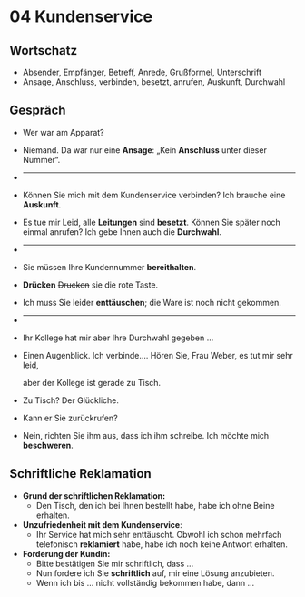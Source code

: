 # 04 Kundenservice

## Wortschatz

* Absender, Empfänger, Betreff, Anrede, Grußformel, Unterschrift
* Ansage, Anschluss, verbinden, besetzt, anrufen, Auskunft, Durchwahl

## Gespräch

* Wer war am Apparat?
* Niemand. Da war nur eine **Ansage**: „Kein **Anschluss** unter dieser Nummer“.
* -----
* Können Sie mich mit dem Kundenservice verbinden? Ich brauche eine **Auskunft**.
* Es tue mir Leid, alle **Leitungen** sind **besetzt**. Können Sie später noch einmal anrufen? Ich gebe Ihnen auch die **Durchwahl**.
* -----
* Sie müssen Ihre Kundennummer **bereithalten**.
* **Drücken** ~~Drucken~~ sie die rote Taste.
* Ich muss Sie leider **enttäuschen**; die Ware ist noch nicht gekommen.
* -----
* Ihr Kollege hat mir aber Ihre Durchwahl gegeben ...
* Einen Augenblick. Ich verbinde.... Hören Sie, Frau Weber, es tut mir sehr leid,

  aber der Kollege ist gerade zu Tisch.

* Zu Tisch? Der Glückliche.
* Kann er Sie zurückrufen?
* Nein, richten Sie ihm aus, dass ich ihm schreibe. Ich möchte mich **beschweren**.

## Schriftliche Reklamation

* **Grund der schriftlichen Reklamation:**
  * Den Tisch, den ich bei Ihnen bestellt habe, habe ich ohne Beine erhalten. 
* **Unzufriedenheit mit dem Kundenservice**:
  * Ihr Service hat mich sehr enttäuscht. Obwohl ich schon mehrfach telefonisch **reklamiert** habe, habe ich noch keine Antwort erhalten.
* **Forderung der Kundin:**
  * Bitte bestätigen Sie mir schriftlich, dass ...
  * Nun fordere ich Sie **schriftlich** auf, mir eine Lösung anzubieten.
  * Wenn ich bis ... nicht vollständig bekommen habe, dann ...



